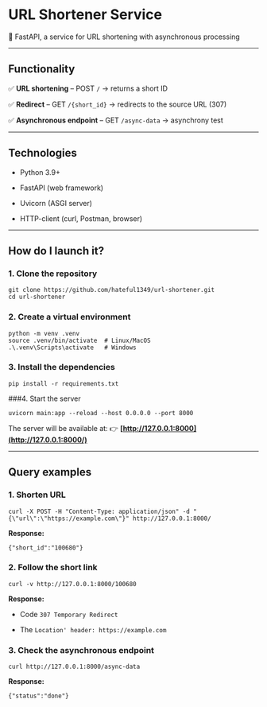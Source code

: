 # **URL Shortener Service**

🚀 FastAPI, a service for URL shortening with asynchronous processing

---

## **Functionality**

✅ **URL shortening** – POST `/` → returns a short ID

✅ **Redirect** – GET `/{short_id}` → redirects to the source URL (307)

✅ **Asynchronous endpoint** – GET `/async-data` → asynchrony test

---

## **Technologies**

- Python 3.9+
    
- FastAPI (web framework)
    
- Uvicorn (ASGI server)
    
- HTTP-client (curl, Postman, browser)
    

---

## **How do I launch it?**

### 1. Clone the repository

```
git clone https://github.com/hateful1349/url-shortener.git
cd url-shortener
```
### 2. Create a virtual environment

```
python -m venv .venv
source .venv/bin/activate  # Linux/MacOS
.\.venv\Scripts\activate   # Windows
```

### 3. Install the dependencies

```
pip install -r requirements.txt
```

###4. Start the server

```
uvicorn main:app --reload --host 0.0.0.0 --port 8000
```
The server will be available at:
👉 **[http://127.0.0.1:8000](http://127.0.0.1:8000/)**

---

## **Query examples**

### 1. Shorten URL

```
curl -X POST -H "Content-Type: application/json" -d "{\"url\":\"https://example.com\"}" http://127.0.0.1:8000/
```
**Response:**
```
{"short_id":"100680"}
```
### 2. Follow the short link
```
curl -v http://127.0.0.1:8000/100680
```
**Response:**

- Code `307 Temporary Redirect`
    
- The `Location' header: https://example.com `
    

### 3. Check the asynchronous endpoint
```
curl http://127.0.0.1:8000/async-data
```
**Response:**
```
{"status":"done"}
```
